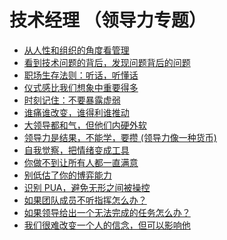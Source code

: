 # 技术经理 （领导力专题）

- [从人性和组织的角度看管理](./management-from-human-nature.html)
- [看到技术问题的背后，发现问题背后的问题](./find-root-cause.html)
- [职场生存法则：听话，听懂话](./listen-and-understand.html)
- [仪式感比我们想象中重要得多](./importance-of-ceremony.html)
- [时刻记住：不要暴露虚弱](./dont-show-weakness.html)
- [谁痛谁改变，谁得利谁推动](./pain-and-gain.html)
- [大领导都和气，但他们内硬外软](./soft-and-hard-approaches.html)
- [领导力是结果，不能学，要攒 (领导力像一种货币)](./leadership-currency.html)
- [自我觉察，把情绪变成工具](./emotion-as-tool.html)
- [你做不到让所有人都一直满意](./not-everyone-can-be-satisfied.html)
- [别低估了你的博弈能力](./game-theory-skills.html)
- [识别 PUA，避免无形之间被操控](./identify-manipulation.html)
- [如果团队成员不听指挥怎么办？](./handle-disobedience.html)
- [如果领导给出一个无法完成的任务怎么办？](./handle-impossible-tasks.html)
- [我们很难改变一个人的信念，但可以影响他](./how-to-influence-people.html)


<!-- - [公司其它部门同事不配合怎么办？](./handle-cross-team-issues.html)
- [如果团队成员能力比你更强怎么办？](./manage-stronger-members.html)
- [如何处理进度压力，延期了怎么办？](./handle-delays.html)
- [如何建立淡然的心态（面对失败、背锅、投诉）？](./maintain-composure.html)
- [寻找你的 Role Model](./find-your-role-model.html) 
- [敏捷教练的本质是交付习惯](./agile-coach-deliver-habits.html) -->